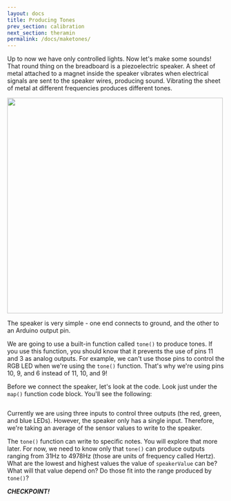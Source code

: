 ```yaml
---
layout: docs
title: Producing Tones
prev_section: calibration
next_section: theramin
permalink: /docs/maketones/
--- 
```


Up to now we have only controlled lights. Now let's make some sounds! That round thing on the breadboard is a piezoelectric speaker. A sheet of metal attached to a magnet inside the speaker vibrates when electrical signals are sent to the speaker wires, producing sound. Vibrating the sheet of metal at different frequencies produces different tones.

<img src="{{ site.baseurl }}/img/speaker_closeup.png" style="width: 500px"/>

The speaker is very simple - one end connects to ground, and the other to an Arduino output pin.

We are going to use a built-in function called ```tone()``` to produce tones. If you use this function, you should know that it prevents the use of pins 11 and 3 as analog outputs. For example, we can't use those pins to control the RGB LED when we're using the ```tone()``` function. That's why we're using pins 10, 9, and 6 instead of 11, 10, and 9!

Before we connect the speaker, let's look at the code. Look just under the ```map()``` function code block. You'll see the following:

```speakerValue = (sensorValue0+sensorValue1+sensorValue2)/3;
```

Currently we are using three inputs to control three outputs (the red, green, and blue LEDs). However, the speaker only has a single input. Therefore, we're taking an average of the sensor values to write to the speaker. 

The ```tone()``` function can write to specific notes. You will explore that more later. For now, we need to know only that ```tone()``` can produce outputs ranging from 31Hz to 4978Hz (those are units of frequency called Hertz). What are the lowest and highest values the value of ```speakerValue``` can be? What will that value depend on? Do those fit into the range produced by ```tone()```?

**_CHECKPOINT!_**